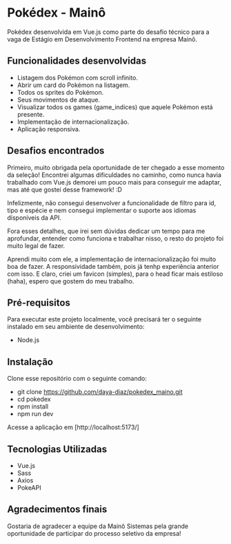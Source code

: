 # Pokédex - Mainô

Pokédex desenvolvida em Vue.js como parte do desafio técnico para a vaga de Estágio em Desenvolvimento Frontend na empresa Mainô.

## Funcionalidades desenvolvidas

- Listagem dos Pokémon com scroll infinito.
- Abrir um card do Pokémon na listagem.
- Todos os sprites do Pokémon.
- Seus movimentos de ataque.
- Visualizar todos os games (game_indices) que aquele Pokémon está presente.
- Implementação de internacionalização.
- Aplicação responsiva.

## Desafios encontrados

Primeiro, muito obrigada pela oportunidade de ter chegado a esse momento da seleção! Encontrei algumas dificuldades no caminho, como nunca havia trabalhado com Vue.js demorei um pouco mais para conseguir me adaptar, mas até que gostei desse framework! :D

Infelizmente, não consegui desenvolver a funcionalidade de filtro para id, tipo e espécie e nem consegui implementar o suporte aos idiomas disponíveis da API.

Fora esses detalhes, que irei sem dúvidas dedicar um tempo para me aprofundar, entender como funciona e trabalhar nisso, o resto do projeto foi muito legal de fazer.

Aprendi muito com ele, a implementação de internacionalização foi muito boa de fazer. A responsividade também, pois já tenhp experiência anterior com isso. E claro, criei um favicon (simples), para o head ficar mais estiloso (haha), espero que gostem do meu trabalho.

## Pré-requisitos

Para executar este projeto localmente, você precisará ter o seguinte instalado em seu ambiente de desenvolvimento:

- Node.js

## Instalação

Clone esse repositório com o seguinte comando:

- git clone https://github.com/daya-diaz/pokedex_maino.git
- cd pokedex
- npm install
- npm run dev

Acesse a aplicação em [http://localhost:5173/]

## Tecnologias Utilizadas

- Vue.js
- Sass
- Axios
- PokeAPI

## Agradecimentos finais

Gostaria de agradecer a equipe da Mainô Sistemas pela grande oportunidade de participar do processo seletivo da empresa!
